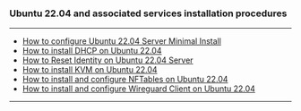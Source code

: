### Ubuntu 22.04 and associated services installation procedures
- - - -
- [How to configure Ubuntu 22.04 Server Minimal Install](https://github.com/nomorespice/ubuntu22.04-howto/wiki/How-to-install-Ubuntu-22.04-Server)
- [How to install DHCP on Ubuntu 22.04](https://github.com/nomorespice/ubuntu22.04-howto/wiki/How-to-install-DHCP-on-Ubuntu-22.04)
- [How to Reset Identity on Ubuntu 22.04 Server](https://github.com/nomorespice/ubuntu22.04-howto/wiki/How-to-Reset-Identity-on-Ubuntu-22.04)
- [How to install KVM on Ubuntu 22.04](https://github.com/nomorespice/ubuntu22.04-howto/wiki/How-to-install-KVM-on-Ubuntu-22.04)
- [How to install and configure NFTables on Ubuntu 22.04](https://github.com/nomorespice/ubuntu22.04-howto/wiki/How-to-install-and-configure-NFTables-on-Ubuntu-22.04)
- [How to install and configure Wireguard Client on Ubuntu 22.04](https://github.com/nomorespice/ubuntu22.04-howto/wiki/How-to-install-and-configure-Wireguard-client-on-Ubuntu-22.04)
- - - -
